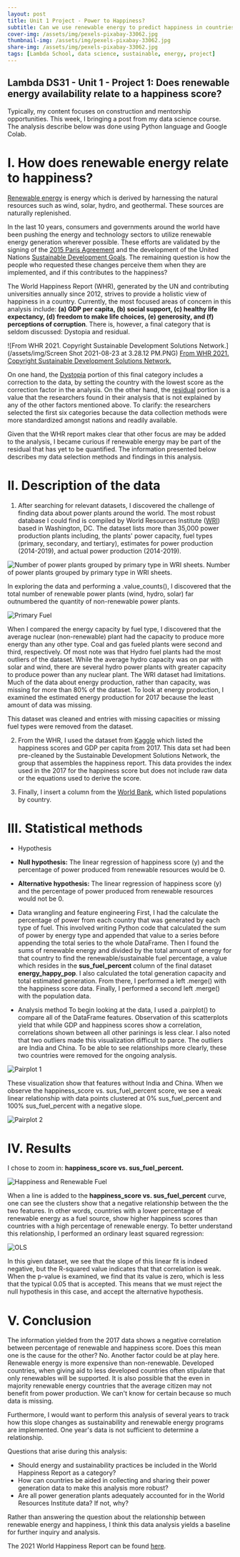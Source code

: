 ```yaml
---
layout: post
title: Unit 1 Project - Power to Happiness?
subtitle: Can we use renewable energy to predict happiness in countries?
cover-img: /assets/img/pexels-pixabay-33062.jpg
thumbnail-img: /assets/img/pexels-pixabay-33062.jpg
share-img: /assets/img/pexels-pixabay-33062.jpg
tags: [Lambda School, data science, sustainable, energy, project]
---
```


## Lambda DS31 - Unit 1 - Project 1: Does renewable energy availability relate to a happiness score?
Typically, my content focuses on construction and mentorship opportunities. This week, I bringing a post from my data science course. The analysis describe below was done using Python language and Google Colab.

# I. How does renewable energy relate to happiness?
[Renewable energy](https://www.nrdc.org/stories/renewable-energy-clean-facts#sec-whatis) is energy which is derived by harnessing the natural resources such as wind, solar, hydro, and geothermal. These sources are naturally replenished.

In the last 10 years, consumers and governments around the world have been pushing the energy and technology sectors to utilize renewable energy generation wherever possible. These efforts are validated by the signing of the [2015 Paris Agreement](https://unfccc.int/process-and-meetings/the-paris-agreement/the-paris-agreement) and the development of the United Nations [Sustainable Development Goals](https://sdgs.un.org/goals). The remaining question is how the people who requested these changes perceive them when they are implemented, and if this contributes to the happiness?

The World Happiness Report (WHR), generated by the UN and contributing universities annually since 2012, strives to provide a holistic view of happiness in a country. Currently, the most focused areas of concern in this analysis include: **(a) GDP per capita, (b) social support, (c) healthy life expectancy, (d) freedom to make life choices, (e) generosity, and (f) perceptions of corruption**. There is, however, a final category that is seldom discussed: Dystopia and residual. 

![From WHR 2021. Copyright Sustainable Development Solutions Network.](/assets/img/Screen Shot 2021-08-23 at 3.28.12 PM.PNG)
[From WHR 2021. Copyright Sustainable Development Solutions Network.](https://happiness-report.s3.amazonaws.com/2021/WHR+21.pdf)

On one hand, the [Dystopia](https://worldhappiness.report/faq/#what-is-dystopia) portion of this final category includes a correction to the data, by setting the country with the lowest score as the correction factor in the analysis. On the other hand, the [residual](https://worldhappiness.report/faq/#what-is-dystopia) portion is a value that the researchers found in their analysis that is not explained by any of the other factors mentioned above. To clarify: the researchers selected the first six categories because the data collection methods were more standardized amongst nations and readily available.

Given that the WHR report makes clear that other focus are may be added to the analysis, I became curious if renewable energy may be part of the residual that has yet to be quantified. The information presented below describes my data selection methods and findings in this analysis.

# II. Description of the data 
1. After searching for relevant datasets, I discovered the challenge of finding data about power plants around the world. The most robust database I could find is compiled by World Resources Institute ([WRI](https://datasets.wri.org/dataset/globalpowerplantdatabase)) based in Washington, DC. The dataset lists more than 35,000 power production plants including, the plants' power capacity, fuel types (primary, secondary, and tertiary), estimates for power production (2014-2019), and actual power production (2014-2019).

![Number of power plants grouped by primary type in WRI sheets.](/assets/img/World_primary_fuel.png)
Number of power plants grouped by primary type in WRI sheets.

In exploring the data and performing a .value_counts(), I discovered that the total number of renewable power plants (wind, hydro, solar) far outnumbered the quantity of non-renewable power plants.

![Primary Fuel](/assets/img/World_primary_fuel_gen_box.png)

When I compared the energy capacity by fuel type, I discovered that the average nuclear (non-renewable) plant had the capacity to produce more energy than any other type. Coal and gas fueled plants were second and third, respectively. Of most note was that Hydro fuel plants had the most outliers of the dataset. While the average hydro capacity was on par with solar and wind, there are several hydro power plants with greater capacity to produce power than any nuclear plant.
The WRI dataset had limitations. Much of the data about energy production, rather than capacity, was missing for more than 80% of the dataset. To look at energy production, I examined the estimated energy production for 2017 because the least amount of data was missing.

This dataset was cleaned and entries with missing capacities or missing fuel types were removed from the dataset.

2. From the WHR, I used the dataset from [Kaggle](https://www.kaggle.com/unsdsn/world-happiness) which listed the happiness scores and GDP per capita from 2017. This data set had been pre-cleaned by the Sustainable Development Solutions Network, the group that assembles the happiness report. This data provides the index used in the 2017 for the happiness score but does not include raw data or the equations used to derive the score.

3. Finally, I insert a column from the [World Bank](https://data.worldbank.org/indicator/SP.POP.TOTL), which listed populations by country.

# III. Statistical methods 
* Hypothesis
 * **Null hypothesis:** The linear regression of happiness score (y) and the percentage of power produced from renewable resources would be 0.
 * **Alternative hypothesis:**  The linear regression of happiness score (y) and the percentage of power produced from renewable resources would not be 0.

* Data wrangling and feature engineering
First, I had the calculate the percentage of power from each country that was generated by each type of fuel. This involved writing Python code that calculated the sum of power by energy type and appended that value to a series before appending the total series to the whole DataFrame. Then I found the sums of renewable energy and divided by the total amount of energy for that country to find the renewable/sustainable fuel percentage, a value which resides in the **sus_fuel_percent** column of the final dataset **energy_happy_pop**. I also calculated the total generation capacity and total estimated generation.
From there, I performed a left .merge() with the happiness score data. Finally, I performed a second left .merge() with the population data.

* Analysis method 
To begin looking at the data, I used a .pairplot() to compare all of the DataFrame features. Observation of this scatterplots yield that while GDP and happiness scores show a correlation, correlations shown between all other parinings is less clear. I also noted that two outliers made this visualization difficult to parce. The outliers are India and China. To be able to see relationships more clearly, these two countries were removed for the ongoing analysis.

![Pairplot 1](https://github.com/Janelle-Mills/Janelle-Mills.github.io/blob/a787dafd373959892e6c950fee047fb9573534f8/assets/img/pairplot%20outliers.png)

These visualization show that features without India and China. When we observe the happiness_score vs. sus_fuel_percent score, we see a weak linear relationship with data points clustered at 0% sus_fuel_percent  and 100% sus_fuel_percent with a negative slope.

![Pairplot 2](https://github.com/Janelle-Mills/Janelle-Mills.github.io/blob/a787dafd373959892e6c950fee047fb9573534f8/assets/img/Pairplot%20no%20outliers.png)

# IV. Results 
I chose to zoom in: **happiness_score vs. sus_fuel_percent.**

![Happiness and Renewable Fuel](/assets/img/happ_sus.png)

When a line is added to the **happiness_score vs. sus_fuel_percent** curve, one can see the clusters show that a negative relationship between the the two features. In other words, countries with a lower percentage of renewable energy as a fuel source, show higher happiness scores than countries with a high percentage of renewable energy. To better understand this relationship, I performed an ordinary least squared regression:

![OLS](https://github.com/Janelle-Mills/Janelle-Mills.github.io/blob/a787dafd373959892e6c950fee047fb9573534f8/assets/img/Screen%20Shot%202021-08-23%20at%202.49.35%20PM.png)

In this given dataset, we see that the slope of this linear fit is indeed negative, but the R-squared value indicates that that correlation is weak. When the p-value is examined, we find that its value is zero, which is less that the typical 0.05 that is accepted. This means that we must reject the null hypothesis in this case, and accept the alternative hypothesis.
 
# V. Conclusion 
The information yielded from the 2017 data shows a negative correlation between percentage of renewable and happiness score. Does this mean one is the cause for the other? No. Another factor could be at play here. Renewable energy is more expensive than non-renewable. Developed countries, when giving aid to less developed countries often stipulate that only renewables will be supported. It is also possible that the even in majority renewable energy countries that the average citizen may not benefit from power production. We can't know for certain because so much data is missing.

Furthermore, I would want to perform this analysis of several years to track how this slope changes as sustainability and renewable energy programs are implemented. One year's data is not sufficient to determine a relationship.

Questions that arise during this analysis:
* Should energy and sustainability practices be included in the World Happiness Report as a category?
* How can countries be aided in collecting and sharing their power generation data to make this analysis more robust?
* Are all power generation plants adequately accounted for in the World Resources Institute data? If not, why?

Rather than answering the question about the relationship between renewable energy and happiness, I think this data analysis yields a baseline for further inquiry and analysis.

The 2021 World Happiness Report can be found [here](https://happiness-report.s3.amazonaws.com/2021/WHR+21.pdf).
